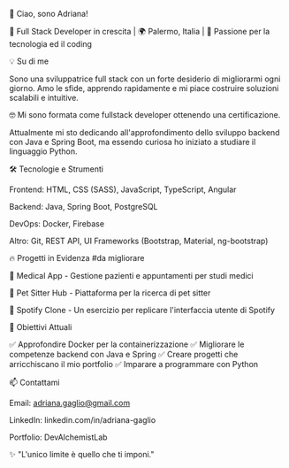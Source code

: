 👋 Ciao, sono Adriana!

🚀 Full Stack Developer in crescita | 🌍 Palermo, Italia | 🎯 Passione per la tecnologia ed il coding

💡 Su di me

Sono una sviluppatrice full stack con un forte desiderio di migliorarmi ogni giorno. 
Amo le sfide, apprendo rapidamente e mi piace costruire soluzioni scalabili e intuitive. 

🤓 Mi sono formata come fullstack developer ottenendo una certificazione. 

Attualmente mi sto dedicando all'approfondimento dello sviluppo backend con Java e Spring Boot, ma essendo curiosa ho iniziato a studiare il linguaggio Python.

🛠️ Tecnologie e Strumenti

Frontend: HTML, CSS (SASS), JavaScript, TypeScript, Angular

Backend: Java, Spring Boot, PostgreSQL

DevOps: Docker, Firebase

Altro: Git, REST API, UI Frameworks (Bootstrap, Material, ng-bootstrap)

🔥 Progetti in Evidenza #da migliorare

🏥 Medical App - Gestione pazienti e appuntamenti per studi medici

🐶 Pet Sitter Hub - Piattaforma per la ricerca di pet sitter

🎵 Spotify Clone - Un esercizio per replicare l'interfaccia utente di Spotify

📌 Obiettivi Attuali

✅ Approfondire Docker per la containerizzazione
✅ Migliorare le competenze backend con Java e Spring
✅ Creare progetti che arricchiscano il mio portfolio
✅ Imparare a programmare con Python

📫 Contattami

Email: adriana.gaglio@gmail.com

LinkedIn: linkedin.com/in/adriana-gaglio

Portfolio: DevAlchemistLab

✨ "L'unico limite è quello che ti imponi."
